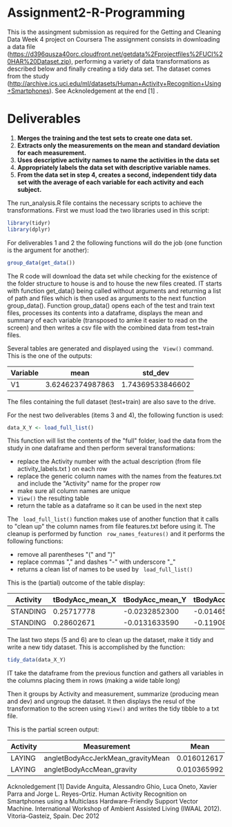 # Assignment2-R-Programming
This is the assingment submission as required for the Getting and Cleaning Data Week 4 project on Coursera
The assignment consists in downloading a data file (https://d396qusza40orc.cloudfront.net/getdata%2Fprojectfiles%2FUCI%20HAR%20Dataset.zip), 
performing a variety of data transformations as described below and finally creating a tidy data set. The dataset comes from the study (http://archive.ics.uci.edu/ml/datasets/Human+Activity+Recognition+Using+Smartphones). See Acknoledgement at the end [1] . 


# Deliverables
1. **Merges the training and the test sets to create one data set.**
2. **Extracts only the measurements on the mean and standard deviation for each measurement.**
3. **Uses descriptive activity names to name the activities in the data set**
4. **Appropriately labels the data set with descriptive variable names.**
5. **From the data set in step 4, creates a second, independent tidy data set with the average of each variable for each activity and each subject.**

The run_analysis.R file contains the necessary scripts to achieve the transformations. 
First we must load the two libraries used in this script:
```R
library(tidyr)
library(dplyr)
```

For deliverables 1 and 2 the following functions will do the job (one function is the argument for another):

```R
group_data(get_data())
```

The R code will download the data set while checking for the existence of the folder structure to house is and to house the new files created. 
IT starts with function get_data() being called without arguments and returning a list of path and files which is then used as arguments to the next  function group_data(). 
Function group_data() opens each of the test and train text files, processes its contents into a dataframe, displays the mean and summary of each variable (transposed to amke it easier to read on the screen) and then writes a csv file with the combined data from test+train files. 

Several tables are generated and displayed using the ``` View()``` command. 
This is the one of the outputs: 

Variable | mean | std_dev
--- | --- | ---
V1 | 3.62462374987863 | 1.74369533846602

The files containing the full dataset (test+train) are also save to the drive.
 
For the nest two deliverables (items 3 and 4), the following function is used:
```R
data_X_Y <- load_full_list()
```
This function will list the contents of the "full" folder, load the data from the study in one dataframe and then perform several transformations:
* replace the Activity number with the actual description (from file activity_labels.txt ) on each row
* replace the generic column names with the names from the features.txt and include the "Activity" name for the proper row
* make sure all column names are unique
* ```View()``` the resulting table 
* return the table as a dataframe so it can be used in the next step

The ``` load_full_list()``` function makes use of another function that it calls to "clean up" the column names from file features.txt before using it. 
The cleanup is performed by function ``` row_names_features()``` and it performs the following functions:
* remove all parentheses "(" and ")"
* replace commas "," and dashes "-" with underscore "_"
* returns a clean list of names to be used by ``` load_full_list()```


This is the (partial) outcome of the table display:

Activity | tBodyAcc_mean_X | tBodyAcc_mean_Y | tBodyAcc_mean_Z
--- | --- | --- | ---
STANDING | 0.25717778 | -0.0232852300 | -0.01465376
STANDING | 0.28602671 | -0.0131633590 | -0.11908252

The last two steps (5 and 6) are to clean up the dataset, make it tidy and write a new tidy dataset. 
This is accomplished by the function:
```R
tidy_data(data_X_Y)
```

IT take the dataframe from the previous function and gathers all variables in the columns placing them in rows (making a wide table long)

Then it groups by Activity and measurement, summarize (producing mean and dev) and ungroup the dataset. It then displays the resul of the transformation to the screen using ```View()``` and writes the tidy tibble to a txt file. 

This is the partial screen output:

Activity | Measurement | Mean | Std_dev
--- | --- | --- | ---
LAYING | angletBodyAccJerkMean_gravityMean | 0.016012617 | 0.3437564168
LAYING | angletBodyAccMean_gravity | 0.010365992 | 0.2203197153
 
 
 
 
 
 
 
  
   
    
    
Acknoledgement
[1] Davide Anguita, Alessandro Ghio, Luca Oneto, Xavier Parra and Jorge L. Reyes-Ortiz. Human Activity Recognition on Smartphones using a Multiclass Hardware-Friendly Support Vector Machine. International Workshop of Ambient Assisted Living (IWAAL 2012). Vitoria-Gasteiz, Spain. Dec 2012
